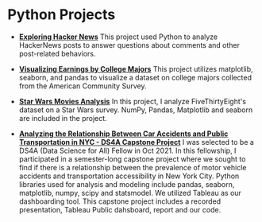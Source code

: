 # Python Projects

- [**Exploring Hacker News**](https://github.com/nrojasaparicio/Data_Portfolio/blob/main/Python%20Projects/Exploring%20Hacker%20News%20Posts%20Project.ipynb)
  This project used Python to analyze HackerNews posts to answer questions about comments and other post-related behaviors. 
  
- [**Visualizing Earnings by College Majors**](https://github.com/nrojasaparicio/Data_Portfolio/blob/main/Python%20Projects/Visualizing%20Earnings%20Based%20on%20College%20Majors.ipynb)
  This project utilizes matplotlib, seaborn, and pandas to visualize a dataset on college majors collected from the American Community Survey. 
  
- [**Star Wars Movies Analysis**](https://github.com/nrojasaparicio/Data_Portfolio/blob/main/Python%20Projects/StarWarsAnalysisProject.ipynb)
  In this project, I analyze FiveThirtyEight's dataset on a Star Wars survey. NumPy, Pandas, Matplotlib and seaborn are included in the project. 
  
- [**Analyzing the Relationship Between Car Accidents and Public Transportation in NYC - DS4A Capstone Project**](https://github.com/nrojasaparicio/Data_Portfolio/blob/main/Python%20Projects/Analyzing%202019%20Citibike%20Rides.ipynb) 
I was selected to be a DS4A (Data Science for All) Fellow in Oct 2021. In this fellowship, I participated in a semester-long capstone project where we sought to find if there is a relationship between the prevalence of motor vehicle accidents and transportation accessibility in New York City. Python libraries used for analysis and modeling include pandas, seaborn, matplotlib, numpy, scipy and statsmodel. We utilized Tableau as our dashboarding tool. This capstone project includes a recorded presentation, Tableau Public dahsboard, report and our code. 

